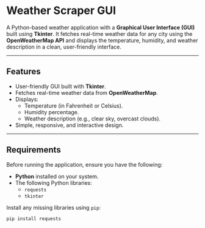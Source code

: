 # Weather Scraper GUI

A Python-based weather application with a **Graphical User Interface (GUI)** built using **Tkinter**. It fetches real-time weather data for any city using the **OpenWeatherMap API** and displays the temperature, humidity, and weather description in a clean, user-friendly interface.

---

## Features

- User-friendly GUI built with **Tkinter**.
- Fetches real-time weather data from **OpenWeatherMap**.
- Displays:
  - Temperature (in Fahrenheit or Celsius).
  - Humidity percentage.
  - Weather description (e.g., clear sky, overcast clouds).
- Simple, responsive, and interactive design.

---

## Requirements

Before running the application, ensure you have the following:

- **Python** installed on your system.
- The following Python libraries:
  - `requests`
  - `tkinter`
  
Install any missing libraries using `pip`:
```bash
pip install requests
